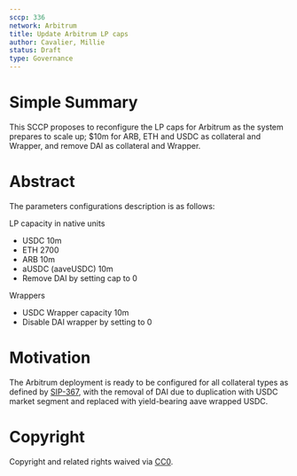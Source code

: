 ```yaml
---
sccp: 336
network: Arbitrum
title: Update Arbitrum LP caps
author: Cavalier, Millie
status: Draft
type: Governance
---
```


# Simple Summary

This SCCP proposes to reconfigure the LP caps for Arbitrum as the system prepares to scale up; $10m for ARB, ETH and USDC as collateral and Wrapper, and remove DAI as collateral and Wrapper.

# Abstract

The parameters configurations description is as follows:

LP capacity in native units
- USDC 10m
- ETH 2700
- ARB 10m
- aUSDC (aaveUSDC) 10m
- Remove DAI by setting cap to 0

Wrappers
- USDC Wrapper capacity 10m 
- Disable DAI wrapper by setting to 0 

# Motivation

The Arbitrum deployment is ready to be configured for all collateral types as defined by [SIP-367](https://sips.synthetix.io/sips/sip-367), with the removal of DAI due to duplication with USDC market segment and replaced with yield-bearing aave wrapped USDC.

# Copyright

Copyright and related rights waived via [CC0](https://creativecommons.org/publicdomain/zero/1.0/).
